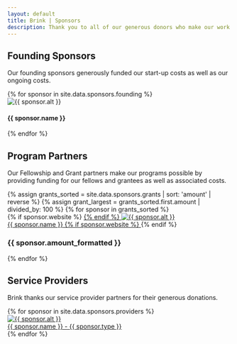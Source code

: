 ```yaml
---
layout: default
title: Brink | Sponsors
description: Thank you to all of our generous donors who make our work possible.
---
```


<div class="sponsors-container">
  <h2>Founding Sponsors</h2>
  <p>Our founding sponsors generously funded our start-up costs as well as our ongoing costs.</p>
  <div class="sponsors-row">
    {% for sponsor in site.data.sponsors.founding %}
    <div class="sponsors-col">
      <img src="{{ sponsor.image }}" alt="{{ sponsor.alt }}" style="max-height: 200px"/>
      <h4 class="post-title">{{ sponsor.name }}</h4>
    </div>
    {% endfor %}
  </div>
</div>

<div class="program-sponsors-container">
  <h2>Program Partners</h2>
  <p>Our Fellowship and Grant partners make our programs possible by providing
  funding for our fellows and grantees as well as associated costs.</p>
  {% assign grants_sorted = site.data.sponsors.grants | sort: 'amount' | reverse  %}
  {% assign grant_largest = grants_sorted.first.amount | divided_by: 100 %}
  {% for sponsor in grants_sorted %}
  <div class="program-sponsors-row">
    <div class="image-column">
      {% if sponsor.website %}
        <a href="{{ sponsor.website }}">
      {% endif %}
        <img src="{{ sponsor.image }}" alt="{{ sponsor.alt }}" />
        <br /><span>{{ sponsor.name }}</span>
      {% if sponsor.website %}
        </a>
      {% endif %}
    </div>
    <div class="text-column">
      <div class="progress-bg">
        <div class="progress-bar" style="width:{{ sponsor.amount| divided_by: grant_largest }}%">
        	<h3 class="raised">{{ sponsor.amount_formatted }}</h3>
        </div>
      </div>
    </div>
  </div>
  {% endfor %}
</div>

<div class="sponsors-providers-container">
  <h2>Service Providers</h2>
  <p>Brink thanks our service provider partners for their generous donations.</p>
  <div class="sponsors-row">
    {% for sponsor in site.data.sponsors.providers %}
    <div class="sponsors-col">
      <a href="{{ sponsor.website }}">
        <img src="{{ sponsor.image }}" alt="{{ sponsor.alt }}" />
        <br /><span>{{ sponsor.name }} - {{ sponsor.type }}</span>
      </a>
    </div>
    {% endfor %}
  </div>
</div>
